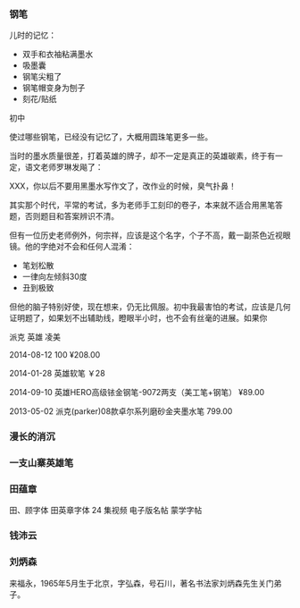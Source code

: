

### 钢笔

儿时的记忆：

* 双手和衣袖粘满墨水
* 吸墨囊
* 钢笔尖粗了
* 钢笔帽变身为刨子
* 刻花/贴纸

初中

使过哪些钢笔，已经没有记忆了，大概用圆珠笔更多一些。

当时的墨水质量很差，打着英雄的牌子，却不一定是真正的英雄碳素，终于有一定，语文老师罗琳发飚了：

XXX，你以后不要用黑墨水写作文了，改作业的时候，臭气扑鼻！

其实那个时代，平常的考试，多为老师手工刻印的卷子，本来就不适合用黑笔答题，否则题目和答案辨识不清。

但有一位历史老师例外，何宗祥，应该是这个名字，个子不高，戴一副茶色近视眼镜。他的字绝对不会和任何人混淆：

* 笔划松散
* 一律向左倾斜30度
* 丑到极致

但他的脑子特别好使，现在想来，仍无比佩服。初中我最害怕的考试，应该是几何证明题了，如果划不出辅助线，瞪眼半小时，也不会有丝毫的进展。如果你





派克 英雄 凌美

2014-08-12  100 ¥208.00 

2014-01-28 英雄软笔 ￥28

2014-09-10 英雄HERO高级铱金钢笔-9072两支（美工笔+钢笔）  ¥89.00

2013-05-02 派克(parker)08款卓尔系列磨砂金夹墨水笔 799.00

### 漫长的消沉

### 一支山寨英雄笔

### 田蕴章

田、顾字体
田英章字体 24 集视频
电子版名帖
蒙学字帖

### 钱沛云

### 刘炳森

来福永，1965年5月生于北京，字弘森，号石川，著名书法家刘炳森先生关门弟子。




